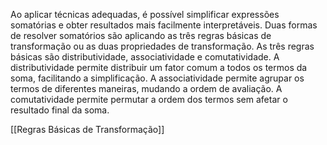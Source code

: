Ao aplicar técnicas adequadas, é possível simplificar expressões somatórias e obter resultados mais facilmente interpretáveis. Duas formas de resolver somatórios são aplicando as três regras básicas de transformação ou as duas propriedades de transformação. As três regras básicas são distributividade, associatividade e comutatividade. A distributividade permite distribuir um fator comum a todos os termos da soma, facilitando a simplificação. A associatividade permite agrupar os termos de diferentes maneiras, mudando a ordem de avaliação. A comutatividade permite permutar a ordem dos termos sem afetar o resultado final da soma.

[[Regras Básicas de Transformação]]
